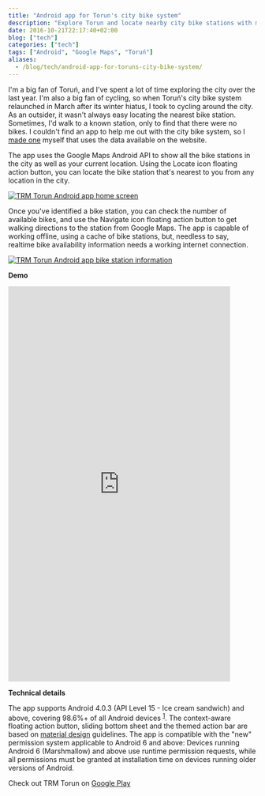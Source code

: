 ```yaml
---
title: "Android app for Torun's city bike system"
description: "Explore Torun and locate nearby city bike stations with my free Android app"
date: 2016-10-21T22:17:40+02:00
blog: ["tech"]
categories: ["tech"]
tags: ["Android", "Google Maps", "Toruń"]
aliases:
  - /blog/tech/android-app-for-toruns-city-bike-system/
---
```


I'm a big fan of Toruń, and I've spent a lot of time exploring the city over the last year. I'm also a big fan of cycling, so when Toruń's city bike system relaunched in March after its winter hiatus, I took to cycling around the city. As an outsider, it wasn't always easy locating the nearest bike station. Sometimes, I'd walk to a known station, only to find that there were no bikes. I couldn't find an app to help me out with the city bike system, so I [made one](https://play.google.com/store/apps/details?id=com.vinay.trm) myself that uses the data available on the website.

The app uses the Google Maps Android API to show all the bike stations in the city as well as your current location. Using the Locate icon floating action button, you can locate the bike station that's nearest to you from any location in the city.
<div class="img-mobile">
  <a href="/images/blog/trm-torun-app/home.png">
    <img src="/images/blog/trm-torun-app/home.png" alt="TRM Torun Android app home screen">
  </a>
</div>

Once you've identified a bike station, you can check the number of available bikes, and use the Navigate icon floating action button to get walking directions to the station from Google Maps. The app is capable of working offline, using a cache of bike stations, but, needless to say, realtime bike availability information needs a working internet connection.
<div class="img-mobile">
  <a href="/images/blog/trm-torun-app/bike-info.png">
    <img src="/images/blog/trm-torun-app/bike-info.png" alt="TRM Torun Android app bike station information">
  </a>
</div>

**Demo**
<iframe class="embed-center" width="450" height="800" src="https://www.youtube.com/embed/5bBT3z-xNIk" frameborder="0" allow="autoplay; encrypted-media" allowfullscreen></iframe>


**Technical details**

The app supports Android 4.0.3 (API Level 15 - Ice cream sandwich) and above, covering 98.6%+ of all Android devices <sup>[1](https://developer.android.com/about/dashboards/index.html)</sup>. The context-aware floating action button, sliding bottom sheet and the themed action bar are based on [material design](https://developer.android.com/design/material/index.html) guidelines. The app is compatible with the "new" permission system applicable to Android 6 and above: Devices running Android 6 (Marshmallow) and above use runtime permission requests, while all permissions must be granted at installation time on devices running older versions of Android.

Check out TRM Torun on [Google Play](https://play.google.com/store/apps/details?id=com.vinay.trm)

